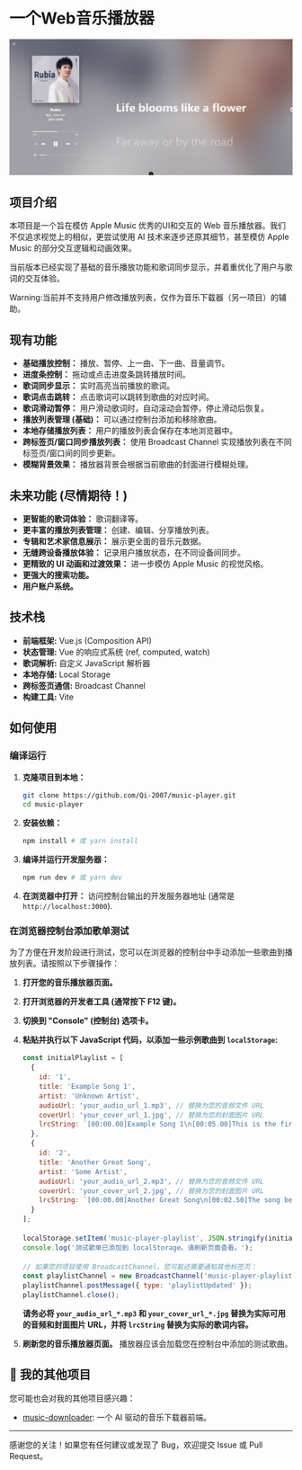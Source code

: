 # 一个Web音乐播放器

![图片](image/1.png)

## 项目介绍

本项目是一个旨在模仿 Apple Music 优秀的UI和交互的 Web 音乐播放器。我们不仅追求视觉上的相似，更尝试使用 AI 技术来逐步还原其细节，甚至模仿 Apple Music 的部分交互逻辑和动画效果。

当前版本已经实现了基础的音乐播放功能和歌词同步显示，并着重优化了用户与歌词的交互体验。

Warning:当前并不支持用户修改播放列表，仅作为音乐下载器（另一项目）的辅助。

## 现有功能

* **基础播放控制：** 播放、暂停、上一曲、下一曲、音量调节。
* **进度条控制：** 拖动或点击进度条跳转播放时间。
* **歌词同步显示：** 实时高亮当前播放的歌词。
* **歌词点击跳转：** 点击歌词可以跳转到歌曲的对应时间。
* **歌词滑动暂停：** 用户滑动歌词时，自动滚动会暂停，停止滑动后恢复。
* **播放列表管理 (基础)：** 可以通过控制台添加和移除歌曲。
* **本地存储播放列表：** 用户的播放列表会保存在本地浏览器中。
* **跨标签页/窗口同步播放列表：** 使用 Broadcast Channel 实现播放列表在不同标签页/窗口间的同步更新。
* **模糊背景效果：** 播放器背景会根据当前歌曲的封面进行模糊处理。

## 未来功能 (尽情期待！)

* **更智能的歌词体验：** 歌词翻译等。
* **更丰富的播放列表管理：** 创建、编辑、分享播放列表。
* **专辑和艺术家信息展示：** 展示更全面的音乐元数据。
* **无缝跨设备播放体验：** 记录用户播放状态，在不同设备间同步。
* **更精致的 UI 动画和过渡效果：** 进一步模仿 Apple Music 的视觉风格。
* **更强大的搜索功能。**
* **用户账户系统。**

## 技术栈

* **前端框架:** Vue.js (Composition API)
* **状态管理:** Vue 的响应式系统 (ref, computed, watch)
* **歌词解析:** 自定义 JavaScript 解析器
* **本地存储:** Local Storage
* **跨标签页通信:** Broadcast Channel
* **构建工具:** Vite

## 如何使用

### 编译运行

1.  **克隆项目到本地：**
    ```bash
    git clone https://github.com/Qi-2007/music-player.git
    cd music-player
    ```

2.  **安装依赖：**
    ```bash
    npm install # 或 yarn install
    ```

3.  **编译并运行开发服务器：**
    ```bash
    npm run dev # 或 yarn dev
    ```

4.  **在浏览器中打开：**
    访问控制台输出的开发服务器地址 (通常是 `http://localhost:3000`).

### 在浏览器控制台添加歌单测试

为了方便在开发阶段进行测试，您可以在浏览器的控制台中手动添加一些歌曲到播放列表。请按照以下步骤操作：

1.  **打开您的音乐播放器页面。**
2.  **打开浏览器的开发者工具 (通常按下 F12 键)。**
3.  **切换到 "Console" (控制台) 选项卡。**
4.  **粘贴并执行以下 JavaScript 代码，以添加一些示例歌曲到 `localStorage`:**

    ```javascript
    const initialPlaylist = [
      {
        id: '1',
        title: 'Example Song 1',
        artist: 'Unknown Artist',
        audioUrl: 'your_audio_url_1.mp3', // 替换为您的音频文件 URL
        coverUrl: 'your_cover_url_1.jpg', // 替换为您的封面图片 URL
        lrcString: `[00:00.00]Example Song 1\n[00:05.00]This is the first line.\n[00:10.00]And here's the second line.` // 替换为您的歌词
      },
      {
        id: '2',
        title: 'Another Great Song',
        artist: 'Some Artist',
        audioUrl: 'your_audio_url_2.mp3', // 替换为您的音频文件 URL
        coverUrl: 'your_cover_url_2.jpg', // 替换为您的封面图片 URL
        lrcString: `[00:00.00]Another Great Song\n[00:02.50]The song begins now.\n[00:07.00]Enjoy the music!` // 替换为您的歌词
      }
    ];

    localStorage.setItem('music-player-playlist', JSON.stringify(initialPlaylist));
    console.log('测试歌单已添加到 localStorage。请刷新页面查看。');

    // 如果您的项目使用 BroadcastChannel，您可能还需要通知其他标签页：
    const playlistChannel = new BroadcastChannel('music-player-playlist-updates');
    playlistChannel.postMessage({ type: 'playlistUpdated' });
    playlistChannel.close();
    ```

    **请务必将 `your_audio_url_*.mp3` 和 `your_cover_url_*.jpg` 替换为实际可用的音频和封面图片 URL，并将 `lrcString` 替换为实际的歌词内容。**

5.  **刷新您的音乐播放器页面。** 播放器应该会加载您在控制台中添加的测试歌曲。

## 🔗 我的其他项目

您可能也会对我的其他项目感兴趣：

* [music-downloader](https://github.com/Qi-2007/music-downloader): 一个 AI 驱动的音乐下载器前端。

---

感谢您的关注！如果您有任何建议或发现了 Bug，欢迎提交 Issue 或 Pull Request。